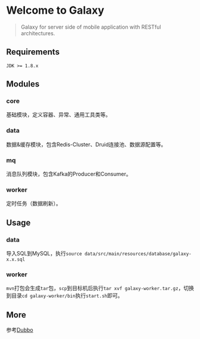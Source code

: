 Welcome to Galaxy
==============
> Galaxy for server side of mobile application with RESTful architectures.

## Requirements

  ```JDK >= 1.8.x```

## Modules
### core
基础模块，定义容器、异常、通用工具类等。

### data
数据&缓存模块，包含Redis-Cluster、Druid连接池、数据源配置等。

### mq
消息队列模块，包含Kafka的Producer和Consumer。

### worker
定时任务（数据刷新）。


## Usage
### data
导入SQL到MySQL，执行`source data/src/main/resources/database/galaxy-x.x.sql`

### worker
`mvn`打包会生成`tar`包，`scp`到目标机后执行`tar xvf galaxy-worker.tar.gz`，切换到目录`cd galaxy-worker/bin`执行`start.sh`即可。

## More
参考[Dubbo](https://github.com/alibaba/dubbo)

